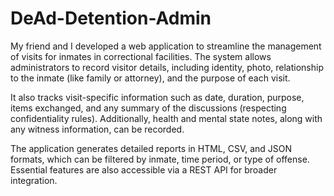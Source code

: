 # DeAd-Detention-Admin

My friend and I developed a web application to streamline the management of visits for inmates in correctional facilities. The system allows administrators to record visitor details, including identity, photo, relationship to the inmate (like family or attorney), and the purpose of each visit.

It also tracks visit-specific information such as date, duration, purpose, items exchanged, and any summary of the discussions (respecting confidentiality rules). Additionally, health and mental state notes, along with any witness information, can be recorded.

The application generates detailed reports in HTML, CSV, and JSON formats, which can be filtered by inmate, time period, or type of offense. Essential features are also accessible via a REST API for broader integration.

